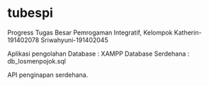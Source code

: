 # tubespi
Progress Tugas Besar Pemrogaman Integratif,
Kelompok Katherin-191402078
Sriwahyuni-191402045

Aplikasi pengolahan Database : XAMPP
Database Serdehana : db_losmenpojok.sql

API penginapan serdehana.
